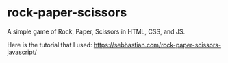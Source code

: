 # rock-paper-scissors
A simple game of Rock, Paper, Scissors in HTML, CSS, and JS.

Here is the tutorial that I used: https://sebhastian.com/rock-paper-scissors-javascript/
